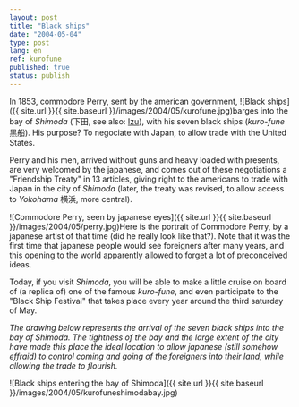 ```yaml
---
layout: post
title: "Black ships"
date: "2004-05-04"
type: post
lang: en
ref: kurofune
published: true
status: publish
---
```




In 1853, commodore Perry, sent by the american government, ![Black ships]({{ site.url }}{{ site.baseurl }}/images/2004/05/kurofune.jpg)barges into the bay of _Shimoda_ (下田, see also: [Izu](http://www.japonophile.com/article_izu_en.html)), with his seven black ships (_kuro-fune_ 黒船). His purpose? To negociate with Japan, to allow trade with the United States.

Perry and his men, arrived without guns and heavy loaded with presents, are very welcomed by the japanese, and comes out of these negotiations a "Friendship Treaty" in 13 articles, giving right to the americans to trade with Japan in the city of _Shimoda_ (later, the treaty was revised, to allow access to _Yokohama_ 横浜, more central).

![Commodore Perry, seen by japanese eyes]({{ site.url }}{{ site.baseurl }}/images/2004/05/perry.jpg)Here is the portrait of Commodore Perry, by a japanese artist of that time (did he really look like that?). Note that it was the first time that japanese people would see foreigners after many years, and this opening to the world apparently allowed to forget a lot of preconceived ideas.

Today, if you visit _Shimoda_, you will be able to make a little cruise on board of (a replica of) one of the famous _kuro-fune_, and even participate to the "Black Ship Festival" that takes place every year around the third saturday of May.

_The drawing below represents the arrival of the seven black ships into the bay of Shimoda. The tightness of the bay and the large extent of the city have made this place the ideal location to allow japanese (still somehow effraid) to control coming and going of the foreigners into their land, while allowing the trade to flourish._

![Black ships entering the bay of Shimoda]({{ site.url }}{{ site.baseurl }}/images/2004/05/kurofuneshimodabay.jpg)


